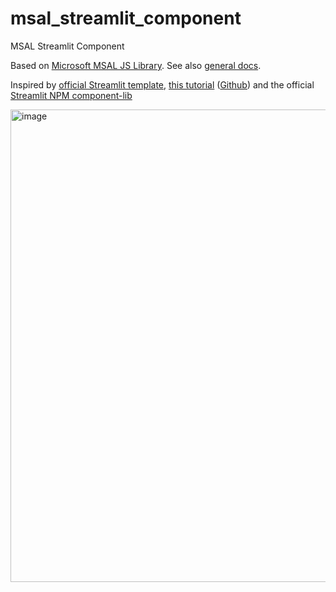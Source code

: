 # msal_streamlit_component
MSAL Streamlit Component

Based on [Microsoft MSAL JS Library](https://github.com/AzureAD/microsoft-authentication-library-for-js/tree/dev/lib/msal-browser). See also [general docs](https://learn.microsoft.com/en-us/azure/active-directory/develop/msal-overview).

Inspired by [official Streamlit template](https://github.com/streamlit/component-template), [this tutorial](https://youtu.be/htXgwEXwmNs) ([Github](https://github.com/andfanilo/streamlit-plotly-component-tutorial)) and the official [Streamlit NPM component-lib](https://github.com/streamlit/streamlit/tree/develop/component-lib)

<img width="756" alt="image" src="https://user-images.githubusercontent.com/3716335/210881009-2107e48d-6783-4948-ab52-4cce0fea7c45.png">
